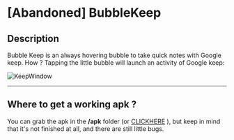 # [Abandoned] BubbleKeep
## Description

Bubble Keep is an always hovering bubble to take quick notes with Google keep. How ? Tapping the little bubble will launch an activity of Google keep:

![KeepWindow](http://i.imgur.com/RQtP76R.png)

----
## Where to get a working apk ?
You can grab the apk in the **/apk** folder (or [CLICKHERE](https://github.com/VoxStudio/BubbleKeep/tree/master/apk) ), but keep in mind that it's not finished at all, and there are still little bugs.
